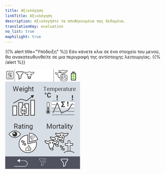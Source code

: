 ```yaml
---
title: Αξιολόγηση
linkTitle: Αξιολόγηση
description: Αξιολογήστε τα αποθηκευμένα σας δεδομένα.
translationKey: evaluation
no_list: true
maphilight: true
---
```

{{% alert title="Υπόδειξη" %}}
Εάν κάνετε κλικ σε ένα στοιχείο του μενού, θα ανακατευθυνθείτε σε μια περιγραφή της αντίστοιχης λειτουργίας.
{{% /alert %}}

<img src="images/evaluate.png" alt="VitalControl Αξιολόγηση" title="Αξιολόγηση" usemap="#workmap" class="maphilight" />

<map name="workmap">
  <area shape="rect" coords="3,40,116,160" alt="Βάρος" title="Αξιολογήστε τα αποθηκευμένα σας δεδομένα στην ενότητα Βάρους&#10;Κλικ με το ποντίκι: άνοιγμα τεκμηρίωσης" href="/el/docs/evaluation/weight/">
  <area shape="rect" coords="3,160,116,279" alt="Αξιολόγηση" title="Αξιολογήστε τα αποθηκευμένα σας δεδομένα στην ενότητα αξιολόγησης&#10;Κλικ με το ποντίκι: άνοιγμα τεκμηρίωσης" href="/el/docs/evaluation/rating/">

  <area shape="rect" coords="116,40,238,160" alt="Θερμοκρασία" title="Αξιολογήστε τα αποθηκευμένα σας δεδομένα στην ενότητα Θερμοκρασίας&#10;Κλικ με το ποντίκι: άνοιγμα τεκμηρίωσης" href="/el/docs/evaluation/temperature/">
  <area shape="rect" coords="116,160,238,279" alt="Θνησιμότητα" title="Αξιολογήστε τα αποθηκευμένα σας δεδομένα στην ενότητα θνησιμότητας&#10;Κλικ με το ποντίκι: άνοιγμα τεκμηρίωσης" href="/el/docs/evaluation/mortality/">

  <area shape="rect" coords="150,282,238,319" alt="Φίλτρο" title="Ορίστε ένα φίλτρο&#10;Κλικ με το ποντίκι: στην τεκμηρίωση" href="/el/docs/filter">
  <area shape="rect" coords="2,282,95,319" alt="Πίσω" title="Πηδήστε πίσω ένα επίπεδο&#10;Κλικ με το ποντίκι: στην τεκμηρίωση" href="/el/docs/menu/mainmenu/">
</map>

